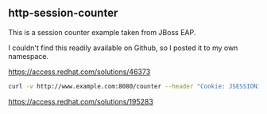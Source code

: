 ## http-session-counter

This is a session counter example taken from JBoss EAP.

I couldn't find this readily available on Github, so I posted it to my own namespace.

https://access.redhat.com/solutions/46373

```bash
curl -v http://www.example.com:8080/counter --header "Cookie: JSESSIONID=ueRgXKhBFRjRubmyzF5z2LjZZIdJzi_nG2zUA-2y"
```

https://access.redhat.com/solutions/195283
